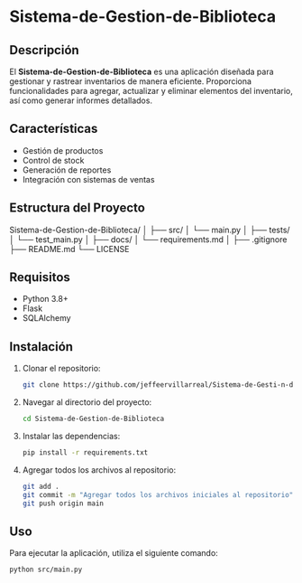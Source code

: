 # Sistema-de-Gestion-de-Biblioteca
## Descripción
El **Sistema-de-Gestion-de-Biblioteca** es una aplicación diseñada para gestionar y rastrear inventarios de manera eficiente. Proporciona funcionalidades para agregar, actualizar y eliminar elementos del inventario, así como generar informes detallados.

## Características
- Gestión de productos
- Control de stock
- Generación de reportes
- Integración con sistemas de ventas

## Estructura del Proyecto


Sistema-de-Gestion-de-Biblioteca/
│
├── src/
│ └── main.py
│
├── tests/
│ └── test_main.py
│
├── docs/
│ └── requirements.md
│
├── .gitignore
├── README.md
└── LICENSE

## Requisitos
- Python 3.8+
- Flask
- SQLAlchemy

## Instalación
1. Clonar el repositorio:
    ```bash
    git clone https://github.com/jeffeervillarreal/Sistema-de-Gesti-n-de-Biblioteca.git
    ```
2. Navegar al directorio del proyecto:
    ```bash
    cd Sistema-de-Gestion-de-Biblioteca
    ```
3. Instalar las dependencias:
    ```bash
    pip install -r requirements.txt
    ```

4. Agregar todos los archivos al repositorio:

    ```bash
    git add .
    git commit -m "Agregar todos los archivos iniciales al repositorio"
    git push origin main
    ```

## Uso
Para ejecutar la aplicación, utiliza el siguiente comando:
```bash
python src/main.py
